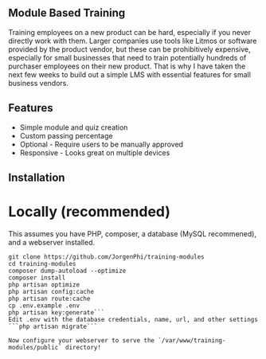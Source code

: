 ## Module Based Training

Training employees on a new product can be hard, especially if you never directly work with them. Larger companies use tools like Litmos  or software provided by the product vendor, but these can be prohibitively expensive, especially for small businesses that need to train potentially hundreds of purchaser employees on their new product. That is why I have taken the next few weeks to build out a simple LMS with essential features for small business vendors.

## Features

- Simple module and quiz creation
- Custom passing percentage
- Optional - Require users to be manually approved
- Responsive - Looks great on multiple devices

## Installation

# Locally (recommended)

This assumes you have PHP, composer, a database (MySQL recommened), and a webserver installed.

```cd /var/www
git clone https://github.com/JorgenPhi/training-modules
cd training-modules
composer dump-autoload --optimize
composer install 
php artisan optimize
php artisan config:cache
php artisan route:cache
cp .env.example .env
php artisan key:generate```
Edit .env with the database credentials, name, url, and other settings 
```php artisan migrate```

Now configure your webserver to serve the `/var/www/training-modules/public` directory!
